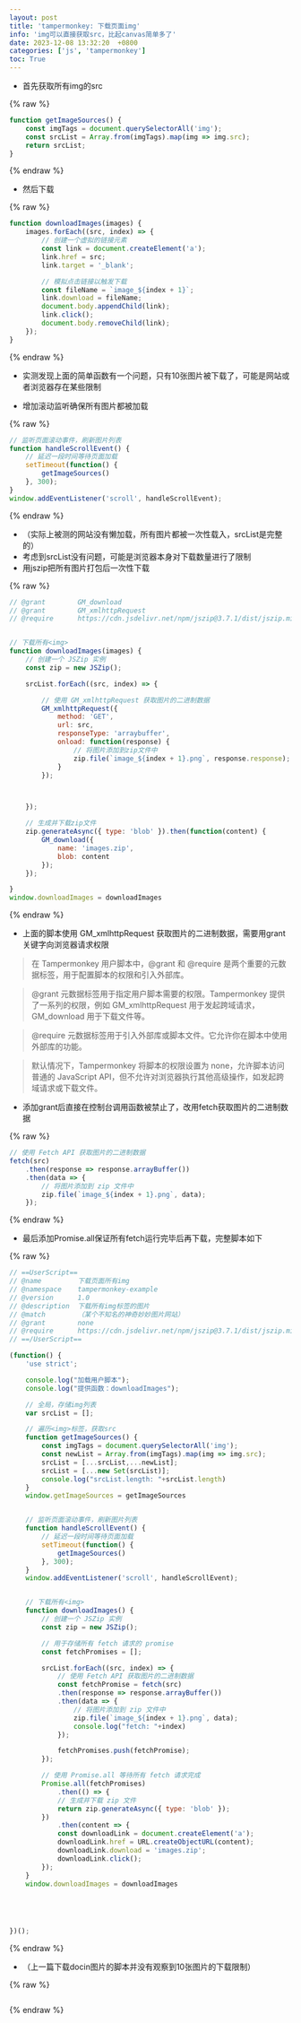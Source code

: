 ```yaml
---
layout: post
title: 'tampermonkey: 下载页面img'
info: 'img可以直接获取src，比起canvas简单多了'
date: 2023-12-08 13:32:20  +0800
categories: ['js', 'tampermonkey']
toc: True
---
```




- 首先获取所有img的src

{% raw %}
```js
function getImageSources() {
    const imgTags = document.querySelectorAll('img');
    const srcList = Array.from(imgTags).map(img => img.src);
    return srcList;
}
```
{% endraw %}


- 然后下载

{% raw %}
```js
function downloadImages(images) {
    images.forEach((src, index) => {
        // 创建一个虚拟的链接元素
        const link = document.createElement('a');
        link.href = src;
        link.target = '_blank';

        // 模拟点击链接以触发下载
        const fileName = `image_${index + 1}`;
        link.download = fileName;
        document.body.appendChild(link);
        link.click();
        document.body.removeChild(link);
    });
}
```
{% endraw %}


- 实测发现上面的简单函数有一个问题，只有10张图片被下载了，可能是网站或者浏览器存在某些限制


- 增加滚动监听确保所有图片都被加载


{% raw %}
```js
// 监听页面滚动事件，刷新图片列表
function handleScrollEvent() {
    // 延迟一段时间等待页面加载
    setTimeout(function() {
        getImageSources()
    }, 300);
}
window.addEventListener('scroll', handleScrollEvent);
```
{% endraw %}


- （实际上被测的网站没有懒加载，所有图片都被一次性载入，srcList是完整的）
- 考虑到srcList没有问题，可能是浏览器本身对下载数量进行了限制
- 用jszip把所有图片打包后一次性下载


{% raw %}
```js
// @grant        GM_download
// @grant        GM_xmlhttpRequest
// @require      https://cdn.jsdelivr.net/npm/jszip@3.7.1/dist/jszip.min.js


// 下载所有<img>
function downloadImages(images) {
    // 创建一个 JSZip 实例
    const zip = new JSZip();

    srcList.forEach((src, index) => {

        // 使用 GM_xmlhttpRequest 获取图片的二进制数据
        GM_xmlhttpRequest({
            method: 'GET',
            url: src,
            responseType: 'arraybuffer',
            onload: function(response) {
                // 将图片添加到zip文件中
                zip.file(`image_${index + 1}.png`, response.response);
            }
        });



    });

    // 生成并下载zip文件
    zip.generateAsync({ type: 'blob' }).then(function(content) {
        GM_download({
            name: 'images.zip',
            blob: content
        });
    });

}
window.downloadImages = downloadImages

```
{% endraw %}


- 上面的脚本使用 GM_xmlhttpRequest 获取图片的二进制数据，需要用grant关键字向浏览器请求权限

>在 Tampermonkey 用户脚本中，@grant 和 @require 是两个重要的元数据标签，用于配置脚本的权限和引入外部库。

>@grant 元数据标签用于指定用户脚本需要的权限。Tampermonkey 提供了一系列的权限，例如 GM_xmlhttpRequest 用于发起跨域请求，GM_download 用于下载文件等。

>@require 元数据标签用于引入外部库或脚本文件。它允许你在脚本中使用外部库的功能。

>默认情况下，Tampermonkey 将脚本的权限设置为 none，允许脚本访问普通的 JavaScript API，但不允许对浏览器执行其他高级操作，如发起跨域请求或下载文件。


- 添加grant后直接在控制台调用函数被禁止了，改用fetch获取图片的二进制数据

{% raw %}
```js
// 使用 Fetch API 获取图片的二进制数据
fetch(src)
    .then(response => response.arrayBuffer())
    .then(data => {
        // 将图片添加到 zip 文件中
        zip.file(`image_${index + 1}.png`, data);
    });
```
{% endraw %}


- 最后添加Promise.all保证所有fetch运行完毕后再下载，完整脚本如下

{% raw %}
```js
// ==UserScript==
// @name         下载页面所有img
// @namespace    tampermonkey-example
// @version      1.0
// @description  下载所有img标签的图片
// @match        （某个不知名的神奇妙妙图片网站）
// @grant        none
// @require      https://cdn.jsdelivr.net/npm/jszip@3.7.1/dist/jszip.min.js
// ==/UserScript==

(function() {
    'use strict';

    console.log("加载用户脚本");
    console.log("提供函数：downloadImages");

    // 全局，存储img列表
    var srcList = [];

    // 遍历<img>标签，获取src
    function getImageSources() {
        const imgTags = document.querySelectorAll('img');
        const newList = Array.from(imgTags).map(img => img.src);
        srcList = [...srcList,...newList];
        srcList = [...new Set(srcList)];
        console.log("srcList.length: "+srcList.length)
    }
    window.getImageSources = getImageSources


    // 监听页面滚动事件，刷新图片列表
    function handleScrollEvent() {
        // 延迟一段时间等待页面加载
        setTimeout(function() {
            getImageSources()
        }, 300);
    }
    window.addEventListener('scroll', handleScrollEvent);


    // 下载所有<img>
    function downloadImages() {
        // 创建一个 JSZip 实例
        const zip = new JSZip();

        // 用于存储所有 fetch 请求的 promise
        const fetchPromises = [];

        srcList.forEach((src, index) => {
            // 使用 Fetch API 获取图片的二进制数据
            const fetchPromise = fetch(src)
            .then(response => response.arrayBuffer())
            .then(data => {
                // 将图片添加到 zip 文件中
                zip.file(`image_${index + 1}.png`, data);
                console.log("fetch: "+index)
            });

            fetchPromises.push(fetchPromise);
        });

        // 使用 Promise.all 等待所有 fetch 请求完成
        Promise.all(fetchPromises)
            .then(() => {
            // 生成并下载 zip 文件
            return zip.generateAsync({ type: 'blob' });
        })
            .then(content => {
            const downloadLink = document.createElement('a');
            downloadLink.href = URL.createObjectURL(content);
            downloadLink.download = 'images.zip';
            downloadLink.click();
        });
    }
    window.downloadImages = downloadImages





})();
```
{% endraw %}


- （上一篇下载docin图片的脚本并没有观察到10张图片的下载限制）







{% raw %}
```
```
{% endraw %}





<!--![引入图片]({{site.url}}/image/tampermonkey/2023-12-08-img_download/image_1.jpg) -->